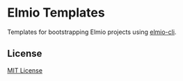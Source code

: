 # Elmio Templates

Templates for bootstrapping Elmio projects using [elmio-cli](https://github.com/xosnrdev/elmio.git).

## License

[MIT License](./LICENSE)
